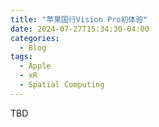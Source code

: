 ```yaml
---
title: "苹果国行Vision Pro初体验"
date: 2024-07-27T15:34:30-04:00
categories:
  - Blog
tags:
  - Apple
  - xR
  - Spatial Computing
---
```



TBD

